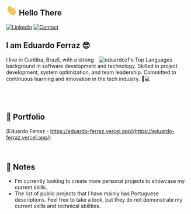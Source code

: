 <h2> <img src="https://raw.githubusercontent.com/ABSphreak/ABSphreak/master/gifs/Hi.gif" width="30px"> Hello There </h2>

[![Linkedin](https://img.shields.io/badge/MY%20PROFILE-Linkedin-blue?style=for-the-badge&logo=linkedin)](https://www.linkedin.com/in/eduardozf1/) 
[![Contact](https://img.shields.io/badge/CONTACT-GMAIL-yellow?style=for-the-badge&logo=gmail&logoColor=white)](mailto:contato.eduardozf@gmail.com)

<h2>I am Eduardo Ferraz 😎</h2>
<a href="https://github.com/eduardozf/eduardozf">
 <img alt="eduardozf's Top Languages" align="right" src="https://github-readme-stats.vercel.app/api/top-langs/?username=eduardozf&langs_count=8&layout=compact&theme=react&hide_border=true&bg_color=1F222E&title_color=F85D7F&icon_color=F8D866&hide=Jupyter%20Notebook" width="250px"/>
</a>
<p>I live in Curitiba, Brazil, with a strong background in software development and technology. Skilled in project development, system optimization, and team leadership. Committed to continuous learning and innovation in the tech industry. 🌟💻</p>
<!--
<a href="https://www.buymeacoffee.com/eduardozf" target="_blank" rel="noreferrer nofollow">
  <img src="https://cdn.buymeacoffee.com/buttons/default-red.png" alt="Buy Me A Coffee" height="40" width="170" >
</a> -->
<br/>
<br/>

<h2>🎨 Portfolio</h2>

[Eduardo Ferraz - https://eduardo-ferraz.vercel.app](https://eduardo-ferraz.vercel.app/)

<br/>
<h2>📌 Notes</h2>
<ul>
  <li>I'm currently looking to create more personal projects to showcase my current skills.</li>
  <li>The list of public projects that I have mainly has Portuguese descriptions. Feel free to take a look, but they do not demonstrate my current skills and technical abilities.</li>
</ul>
